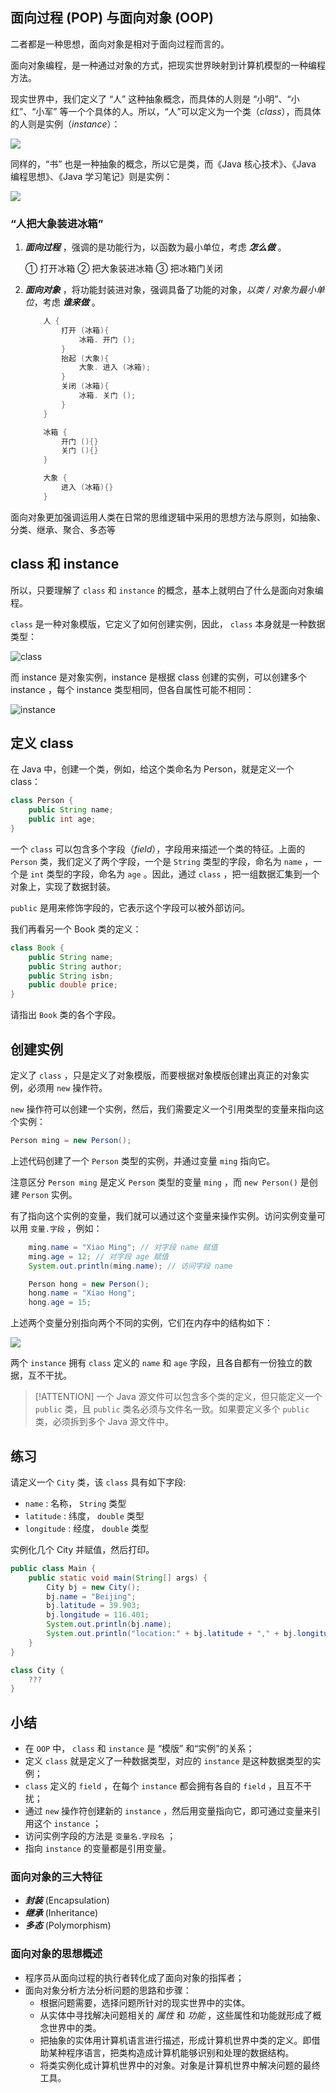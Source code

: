 ## 面向过程 (POP) 与面向对象 (OOP)

二者都是一种思想，面向对象是相对于面向过程而言的。

面向对象编程，是一种通过对象的方式，把现实世界映射到计算机模型的一种编程方法。

现实世界中，我们定义了 “人” 这种抽象概念，而具体的人则是 “小明”、“小红”、“小军” 等一个个具体的人。所以，“人”可以定义为一个类（*class*），而具体的人则是实例（*instance*）：


![](https://cdn.gxmnzl.xyz//img/202206092002504.png)


同样的，“书” 也是一种抽象的概念，所以它是类，而《Java 核心技术》、《Java 编程思想》、《Java 学习笔记》则是实例：


![](https://cdn.gxmnzl.xyz//img/202206092006994.png)


### “人把大象装进冰箱”
1. ***面向过程*** ，强调的是功能行为，以函数为最小单位，考虑 ***怎么做*** 。

    ① 打开冰箱
    ② 把大象装进冰箱
    ③ 把冰箱门关闭

2. ***面向对象*** ，将功能封装进对象，强调具备了功能的对象，*以类 / 对象为最小单位*，考虑 ***谁来做*** 。

    ```java
        人 {
            打开 (冰箱){
                冰箱. 开门 ();
            }
            抬起 (大象){
                大象. 进入 (冰箱);
            }
            关闭 (冰箱){
                冰箱. 关门 ();
            }
        }

        冰箱 {
            开门 (){}
            关门 (){}
        }

        大象 {
            进入 (冰箱){}
        }
    ```

面向对象更加强调运用人类在日常的思维逻辑中采用的思想方法与原则，如抽象、分类、继承、聚合、多态等




## class 和 instance

所以，只要理解了 `class` 和 `instance` 的概念，基本上就明白了什么是面向对象编程。

`class` 是一种对象模版，它定义了如何创建实例，因此， `class` 本身就是一种数据类型：

![class](https://cdn.gxmnzl.xyz//img/202206092152239.png)

而 instance 是对象实例，instance 是根据 class 创建的实例，可以创建多个 instance ，每个 instance 类型相同，但各自属性可能不相同：

![instance](https://cdn.gxmnzl.xyz//img/202206092154460.png)



## 定义 class


在 Java 中，创建一个类，例如，给这个类命名为 Person，就是定义一个 class：

```java
class Person {
    public String name;
    public int age;
}
```


一个 `class` 可以包含多个字段（*field*），字段用来描述一个类的特征。上面的 `Person` 类，我们定义了两个字段，一个是 `String` 类型的字段，命名为 `name` ，一个是 `int` 类型的字段，命名为 `age` 。因此，通过 `class` ，把一组数据汇集到一个对象上，实现了数据封装。

`public` 是用来修饰字段的，它表示这个字段可以被外部访问。

我们再看另一个 Book 类的定义：

```java
class Book {
    public String name;
    public String author;
    public String isbn;
    public double price;
}
```

请指出 `Book` 类的各个字段。


## 创建实例


定义了 `class` ，只是定义了对象模版，而要根据对象模版创建出真正的对象实例，必须用 `new` 操作符。

`new` 操作符可以创建一个实例，然后，我们需要定义一个引用类型的变量来指向这个实例：

```java
Person ming = new Person();
```

上述代码创建了一个 `Person` 类型的实例，并通过变量 `ming` 指向它。

注意区分 `Person ming` 是定义 `Person` 类型的变量 `ming` ，而 `new Person()` 是创建 `Person` 实例。

有了指向这个实例的变量，我们就可以通过这个变量来操作实例。访问实例变量可以用 `变量.字段` ，例如：

```java
    ming.name = "Xiao Ming"; // 对字段 name 赋值
    ming.age = 12; // 对字段 age 赋值
    System.out.println(ming.name); // 访问字段 name

    Person hong = new Person();
    hong.name = "Xiao Hong";
    hong.age = 15;
```


上述两个变量分别指向两个不同的实例，它们在内存中的结构如下：


![](https://cdn.gxmnzl.xyz//img/202206092157028.png)


两个 `instance` 拥有 `class` 定义的 `name` 和 `age` 字段，且各自都有一份独立的数据，互不干扰。


> [!ATTENTION]
> 一个 Java 源文件可以包含多个类的定义，但只能定义一个 `public` 类，且 `public` 类名必须与文件名一致。如果要定义多个 `public` 类，必须拆到多个 Java 源文件中。


## 练习


请定义一个 `City` 类，该 `class` 具有如下字段:

- `name` : 名称， `String` 类型
- `latitude` : 纬度， `double` 类型
- `longitude` : 经度， `double` 类型


实例化几个 City 并赋值，然后打印。

```java
public class Main {
    public static void main(String[] args) {
        City bj = new City();
        bj.name = "Beijing";
        bj.latitude = 39.903;
        bj.longitude = 116.401;
        System.out.println(bj.name);
        System.out.println("location:" + bj.latitude + "," + bj.longitude);
    }
}

class City {
    ???
}
```


## 小结


- 在 `OOP` 中， `class` 和 `instance` 是 “模版” 和“实例”的关系；
- 定义 `class` 就是定义了一种数据类型，对应的 `instance` 是这种数据类型的实例；
- `class` 定义的 `field` ，在每个 `instance` 都会拥有各自的 `field` ，且互不干扰；
- 通过 `new` 操作符创建新的 `instance` ，然后用变量指向它，即可通过变量来引用这个 `instance` ；
- 访问实例字段的方法是 `变量名.字段名` ；
- 指向 `instance` 的变量都是引用变量。


### 面向对象的三大特征

- ***封装*** (Encapsulation)
- ***继承*** (Inheritance)
- ***多态*** (Polymorphism)



### 面向对象的思想概述

- 程序员从面向过程的执行者转化成了面向对象的指挥者；
- 面向对象分析方法分析问题的思路和步骤：
  - 根据问题需要，选择问题所针对的现实世界中的实体。
  - 从实体中寻找解决问题相关的 *属性* 和 *功能* ，这些属性和功能就形成了概念世界中的类。
  - 把抽象的实体用计算机语言进行描述，形成计算机世界中类的定义。即借助某种程序语言，把类构造成计算机能够识别和处理的数据结构。
  - 将类实例化成计算机世界中的对象。对象是计算机世界中解决问题的最终工具。



